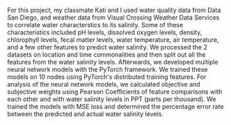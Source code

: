 For this project, my classmate Kati and I used water quality data from Data San Diego, and weather data from Visual Crossing Weather Data Services to correlate water characterstics to its salinity. Some of these characteristics included pH levels, dissolved oxygen levels, density, chlorophyll levels, fecal matter levels, water temperature, air temperature, and a few other features to predict water salinity. We processed the 2 datasets on location and time commonalities and then split out all the features from the water salinity levels. Afterwards, we developed multiple neural network models with the PyTorch framework. We trained these models on 10 nodes using PyTorch's distributed training features. For analysis of the neural network models, we calculated objective and subjective weights using Pearson Coefficients of feature comparisons with each other and with water salinity levels in PPT (parts per thousand). We trained the models with MSE loss and determined the percentage error rate between the predicted and actual water salinity levels.
